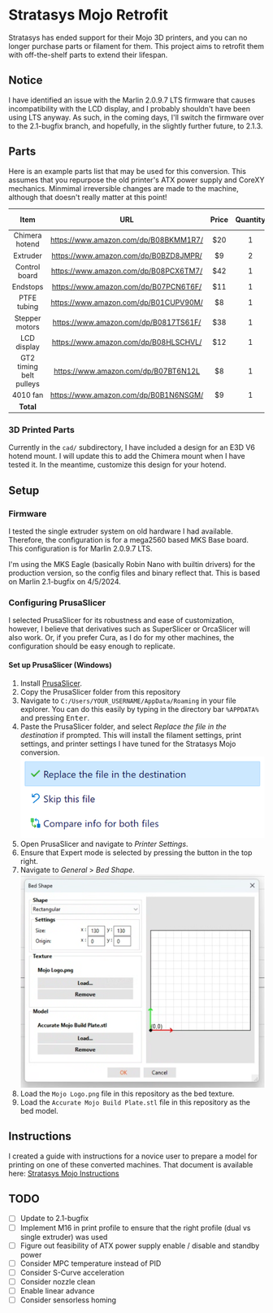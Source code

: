 # Stratasys Mojo Retrofit

Stratasys has ended support for their Mojo 3D printers, and you can no longer purchase parts or filament for them.
This project aims to retrofit them with off-the-shelf parts to extend their lifespan.

## Notice

I have identified an issue with the Marlin 2.0.9.7 LTS firmware that causes incompatibility with the LCD display,
and I probably shouldn't have been using LTS anyway. As such, in the coming days, I'll switch the firmware over to the 
2.1-bugfix branch, and hopefully, in the slightly further future, to 2.1.3.

## Parts

Here is an example parts list that may be used for this conversion. This assumes that you repurpose the
old printer's ATX power supply and CoreXY mechanics. Minmimal irreversible changes are made to the machine,
although that doesn't really matter at this point!

|         **Item**        |                **URL**                | **Price** | **Quantity** | **Total Cost** |
|:-----------------------:|:-------------------------------------:|:---------:|:------------:|:--------------:|
| Chimera hotend          | https://www.amazon.com/dp/B08BKMM1R7/ | $20       | 1            | $20            |
| Extruder                | https://www.amazon.com/dp/B0BZD8JMPR/ | $9        | 2            | $18            |
| Control board           | https://www.amazon.com/dp/B08PCX6TM7/ | $42       | 1            | $42            |
| Endstops                | https://www.amazon.com/dp/B07PCN6T6F/ | $11       | 1            | $11            |
| PTFE tubing             | https://www.amazon.com/dp/B01CUPV90M/ | $8        | 1            | $8             |
| Stepper motors          | https://www.amazon.com/dp/B0817TS61F/ | $38       | 1            | $38            |
| LCD display             | https://www.amazon.com/dp/B08HLSCHVL/ | $12       | 1            | $12            |
| GT2 timing belt pulleys | https://www.amazon.com/dp/B07BT6N12L  | $8        | 1            | $8             |
| 4010 fan                | https://www.amazon.com/dp/B0B1N6NSGM/ | $9        | 1            | $9             |
| **Total**               |                                       |           |              | **$166**           |

### 3D Printed Parts
Currently in the `cad/` subdirectory, I have included a design for an E3D V6 hotend mount. I will update this to add the Chimera mount when I have tested it. In the meantime, customize this design for your hotend.

## Setup

### Firmware

I tested the single extruder system on old hardware I had available. Therefore, the configuration is for a mega2560 based MKS Base board.
This configuration is for Marlin 2.0.9.7 LTS.

I'm using the MKS Eagle (basically Robin Nano with builtin drivers) for the production version, so the config files and binary reflect that.
This is based on Marlin 2.1-bugfix on 4/5/2024.

### Configuring PrusaSlicer

I selected PrusaSlicer for its robustness and ease of customization, however, I believe that derivatives such as SuperSlicer or OrcaSlicer will also work.
Or, if you prefer Cura, as I do for my other machines, the configuration should be easy enough to replicate.

#### Set up PrusaSlicer (Windows)

1. Install [PrusaSlicer](https://www.prusa3d.com/en/page/prusaslicer_424/).
2. Copy the PrusaSlicer folder from this repository
3. Navigate to `C:/Users/YOUR_USERNAME/AppData/Roaming` in your file explorer. You can do this easily by typing in the directory bar `%APPDATA%` and pressing <kbd>Enter</kbd>.
4. Paste the PrusaSlicer folder, and select *Replace the file in the destination* if prompted. This will install the  filament settings, print settings, and printer settings I have tuned for the Stratasys Mojo conversion.
![Replace file dialog](screenshots/replace.png)
5. Open PrusaSlicer and navigate to *Printer Settings*.
6. Ensure that Expert mode is selected by pressing the button in the top right.
7. Navigate to *General* > *Bed Shape*.
![Bed Shape dialog](screenshots/bed_shape.png)
8. Load the `Mojo Logo.png` file in this repository as the bed texture.
9. Load the `Accurate Mojo Build Plate.stl` file in this repository as the bed model.

## Instructions

I created a guide with instructions for a novice user to prepare a model for printing on one of these converted machines.
That document is available here: [Stratasys Mojo Instructions](https://docs.google.com/document/d/1dcEKFhcxA-QaMBZmRmVCBlgQjbNByx9ydnzFRXKonwo/edit?usp=sharing)

## TODO

- [ ] Update to 2.1-bugfix
- [ ] Implement M16 in print profile to ensure that the right profile (dual vs single extruder) was used
- [ ] Figure out feasibility of ATX power supply enable / disable and standby power
- [ ] Consider MPC temperature instead of PID
- [ ] Consider S-Curve acceleration
- [ ] Consider nozzle clean
- [ ] Enable linear advance
- [ ] Consider sensorless homing